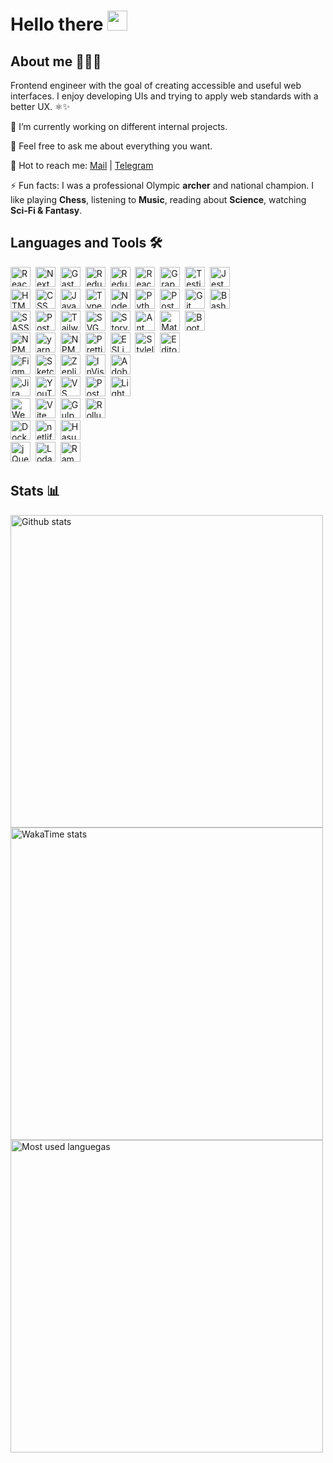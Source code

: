# Hello there <img src="https://media.giphy.com/media/hvRJCLFzcasrR4ia7z/giphy.gif" width="32px"/>

## About me 🧑🏻‍💻

Frontend engineer with the goal of creating accessible and useful web interfaces. I enjoy developing UIs and trying to apply web standards with a better UX. ⚛️✨

🔭 I’m currently working on different internal projects.

💬 Feel free to ask me about everything you want.

📩 Hot to reach me: [Mail](mailto:rommelmamedov@gmail.com) | [Telegram](https://t.me/ramilmamedov)

⚡ Fun facts: I was a professional Olympic **archer** and national champion. I like playing **Chess**, listening to **Music**, reading about **Science**, watching **Sci-Fi & Fantasy**.

## Languages and Tools 🛠

<img src="https://cdn.svgporn.com/logos/react.svg" title="React" alt="React" width="32" height="32"/>&nbsp;
<img src="https://cdn.svgporn.com/logos/nextjs-icon.svg" title="NextJS" alt="NextJS" width="32" height="32"/>&nbsp;
<img src="https://cdn.svgporn.com/logos/gatsby.svg" title="GastbyJS" alt="GastbyJS" width="32" height="32"/>&nbsp;
<img src="https://cdn.svgporn.com/logos/redux.svg" title="Redux" alt="Redux" width="32" height="32"/>&nbsp;
<img src="https://cdn.svgporn.com/logos/redux-saga.svg" title="Redux Saga" alt="Redux Saga" width="32" height="32"/>&nbsp;
<img src="https://cdn.svgporn.com/logos/react-query-icon.svg" title="React Query" alt="React Query" width="32" height="32"/>&nbsp;
<img src="https://cdn.svgporn.com/logos/graphql.svg" title="GraphQL" alt="GraphQL" width="32" height="32"/>&nbsp;
<img src="https://cdn.svgporn.com/logos/testing-library.svg" title="Testing Library" alt="Testing Library" width="32" height="32"/>&nbsp;
<img src="https://cdn.svgporn.com/logos/jest.svg" title="Jest" alt="Jest" width="32" height="32"/>&nbsp;
<br/>
<img src="https://cdn.worldvectorlogo.com/logos/html-1.svg" title="HTML" alt="HTML" width="32" height="32"/>&nbsp;
<img src="https://cdn.worldvectorlogo.com/logos/css-3.svg" title="CSS" alt="CSS" width="32" height="32"/>&nbsp;
<img src="https://cdn.svgporn.com/logos/javascript.svg" title="JavaScript" alt="JavaScript" width="32" height="32"/>&nbsp;
<img src="https://cdn.svgporn.com/logos/typescript-icon.svg" title="TypeScript" alt="TypeScript" width="32" height="32"/>&nbsp;
<img src="https://cdn.svgporn.com/logos/nodejs-icon.svg" title="NodeJS" alt="NodeJS" width="32" height="32"/>&nbsp;
<img src="https://cdn.svgporn.com/logos/python.svg" title="Python" alt="Python" width="32" height="32"/>&nbsp;
<img src="https://cdn.svgporn.com/logos/postgresql.svg" title="PostgreSQL" alt="PostgreSQL" width="32" height="32"/>&nbsp;
<img src="https://cdn.svgporn.com/logos/git-icon.svg" title="Git" alt="Git" width="32" height="32"/>&nbsp;
<img src="https://cdn.svgporn.com/logos/bash-icon.svg" title="Bash" alt="Bash" width="32" height="32"/>&nbsp;
<br/>
<img src="https://cdn.svgporn.com/logos/sass.svg" title="SASS" alt="SASS" width="32" height="32"/>&nbsp;
<img src="https://cdn.svgporn.com/logos/postcss.svg" title="PostCSS" alt="PostCSS" width="32" height="32"/>&nbsp;
<img src="https://cdn.svgporn.com/logos/tailwindcss-icon.svg" title="TailwindCSS" alt="TailwindCSS" width="32" height="32"/>&nbsp;
<img src="https://cdn.svgporn.com/logos/svg.svg" title="SVG" alt="SVG" width="32" height="32"/>&nbsp;
<img src="https://cdn.svgporn.com/logos/storybook-icon.svg" title="Storybook" alt="Storybook" width="32" height="32"/>&nbsp;
<img src="https://cdn.svgporn.com/logos/ant-design.svg" title="Ant Design" alt="Ant Design" width="32" height="32"/>&nbsp;
<img src="https://cdn.svgporn.com/logos/material-ui.svg" title="Material UI" alt="Material UI" width="32" height="32"/>&nbsp;
<img src="https://cdn.svgporn.com/logos/bootstrap.svg" title="Bootstrap" alt="Bootstrap" width="32" height="32"/>&nbsp;
<br/>
<img src="https://cdn.svgporn.com/logos/pnpm.svg" title="PNPM" alt="NPM" width="32" height="32"/>&nbsp;
<img src="https://cdn.svgporn.com/logos/yarn.svg" title="yarn" alt="yarn" width="32" height="32"/>&nbsp;
<img src="https://cdn.svgporn.com/logos/npm-icon.svg" title="NPM" alt="NPM" width="32" height="32"/>&nbsp;
<img src="https://cdn.svgporn.com/logos/prettier.svg" title="Prettier" alt="Prettier" width="32" height="32"/>&nbsp;
<img src="https://cdn.svgporn.com/logos/eslint.svg" title="ESLint" alt="ESLint" width="32" height="32"/>&nbsp;
<img src="https://user-images.githubusercontent.com/38986496/215234326-52747795-344e-4bf5-ac70-a74bc03b051b.svg" title="Stylelint" alt="Stylelint" width="32" height="32"/>&nbsp;
<img src="https://cdn.svgporn.com/logos/editorconfig.svg" title="Editorconfig" alt="Editorconfig" width="32" height="32"/>&nbsp;
<br/>
<img src="https://cdn.svgporn.com/logos/figma.svg" title="Figma" alt="Figma" width="32" height="32"/>&nbsp;
<img src="https://cdn.svgporn.com/logos/sketch.svg" title="Sketch" alt="Sketch" width="32" height="32"/>&nbsp;
<img src="https://cdn.svgporn.com/logos/zeplin.svg" title="Zeplin" alt="Zeplin" width="32" height="32"/>&nbsp;
<img src="https://cdn.svgporn.com/logos/invision-icon.svg" title="InVision" alt="InVision" width="32" height="32"/>&nbsp;
<img src="https://cdn.svgporn.com/logos/adobe-xd.svg" title="Adobe XD" alt="Adobe XD" width="32" height="32"/>&nbsp;
<br/>
<img src="https://cdn.svgporn.com/logos/jira.svg" title="Jira" alt="Jira" width="32" height="32"/>&nbsp;
<img src="https://cdn.svgporn.com/logos/youtrack.svg" title="YouTrack" alt="YouTrack" width="32" height="32"/>&nbsp;
<img src="https://cdn.svgporn.com/logos/visual-studio-code.svg" title="VS Code" alt="VS Code" width="32" height="32"/>&nbsp;
<img src="https://cdn.svgporn.com/logos/postman-icon.svg" title="Postman" alt="Postman" width="32" height="32"/>&nbsp;
<img src="https://cdn.svgporn.com/logos/lighthouse.svg" title="Lighthouse" alt="Lighthouse" width="32" height="32"/>&nbsp;
<br/>
<img src="https://cdn.svgporn.com/logos/webpack.svg" title="Webpack" alt="Webpack" width="32" height="32"/>&nbsp;
<img src="https://cdn.svgporn.com/logos/vitejs.svg" title="Vite" alt="Vite" width="32" height="32"/>&nbsp;
<img src="https://cdn.svgporn.com/logos/gulp.svg" title="GulpJS" alt="GulpJS" width="32" height="32"/>&nbsp;
<img src="https://cdn.svgporn.com/logos/rollupjs.svg" title="RollupJS" alt="RollupJS" width="32" height="32"/>&nbsp;
<br/>
<img src="https://cdn.svgporn.com/logos/docker-icon.svg" title="Docker" alt="Docker" width="32" height="32"/>&nbsp;
<img src="https://cdn.svgporn.com/logos/netlify-icon.svg" title="Netlify" alt="netlify" width="32" height="32"/>&nbsp;
<img src="https://cdn.svgporn.com/logos/hasura-icon.svg" title="Hasura" alt="Hasura" width="32" height="32"/>&nbsp;
<br/>
<img src="https://user-images.githubusercontent.com/38986496/215234323-2df8b6de-840d-4d77-95fa-0f0683c4fa39.svg" title="jQuery" alt="jQuery" width="32" height="32"/>&nbsp;
<img src="https://user-images.githubusercontent.com/38986496/215234282-0a2f7df6-f7c9-4f43-88db-202584f94a1f.svg" title="Lodash" alt="Lodash" width="32" height="32"/>&nbsp;
<img src="https://user-images.githubusercontent.com/38986496/215234325-7ae8f3db-3777-4068-9139-eebcd74cfef5.svg" title="Ramda" alt="Ramda" width="32" height="32"/>&nbsp;
<br/>

## Stats 📊

<img alt="Github stats" width="500px" src="https://github-readme-stats.vercel.app/api?username=rommelmamedov&theme=github_dark&show_icons=true&count_private=true&custom_title=GitHub%20Stats%20(All%20Time)&card_width=500" />

<img alt="WakaTime stats" width="500px" src="https://github-readme-stats.vercel.app/api/wakatime?username=rommelmamedov&theme=github_dark&layout=compact&custom_title=WakaTime%20Stats%20(Last%207%20Days)&card_width=500"  />

<img alt="Most used languegas" width="500px" src="https://github-readme-stats.vercel.app/api/top-langs/?username=rommelmamedov&theme=github_dark&layout=compact&count_private=true&hide_title&card_width=500"  />


